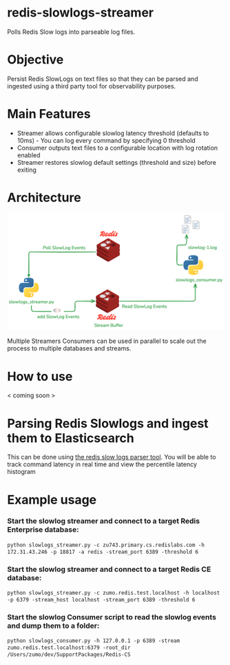 # redis-slowlogs-streamer

Polls Redis Slow logs into parseable log files.

# Objective

Persist Redis SlowLogs on text files so that they can be parsed and ingested using a third party tool for observability purposes. 

# Main Features

* Streamer allows configurable slowlog latency threshold  (defaults to 10ms) - You can log every command by specifying 0 threshold
* Consumer outputs text files to a configurable location with log rotation enabled 
* Streamer  restores slowlog default settings (threshold and size) before exiting

# Architecture

![architcture](./img/arch-2024-11-12-1710.png)

Multiple Streamers Consumers can be used in parallel to scale out the process to multiple databases and streams.

# How to use
< coming soon >


# Parsing Redis Slowlogs and ingest them to Elasticsearch

This can be  done using  [the redis slow logs parser tool]([https://pages.github.com/](https://github.com/zumo64/redis-logs-parser)). 
You will be able to track command latency in real time and view the percentile latency histogram

# Example usage

### Start the slowlog streamer and connect to a target Redis Enterprise database:

```
python slowlogs_streamer.py -c zu743.primary.cs.redislabs.com -h 172.31.43.246 -p 18817 -a redis -stream_port 6389 -threshold 6
```

### Start the slowlog streamer and connect to a target Redis CE database:

```
python slowlogs_streamer.py -c zumo.redis.test.localhost -h localhost -p 6379 -stream_host localhost -stream_port 6389 -threshold 6
```

### Start the slowlog Consumer script to read the slowlog events and dump them to a folder:
```
python slowlogs_consumer.py -h 127.0.0.1 -p 6389 -stream zumo.redis.test.localhost:6379 -root_dir /Users/zumo/dev/SupportPackages/Redis-CS
```
